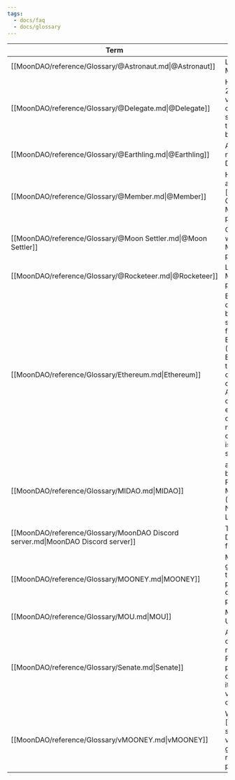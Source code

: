 ```yaml
---
tags:
  - docs/faq
  - docs/glossary
---
```

| Term                                                                             | Definition                                                                                                                                                                                                                                                               | Related                                                                                                                        | AKA                       |
| -------------------------------------------------------------------------------- | ------------------------------------------------------------------------------------------------------------------------------------------------------------------------------------------------------------------------------------------------------------------------ | ------------------------------------------------------------------------------------------------------------------------------ | ------------------------- |
| [[MoonDAO/reference/Glossary/@Astronaut.md\|@Astronaut]]                         | Leader of MoonDAO.                                                                                                                                                                                                                                                       | [Roles](Roles.md)                                                                                                              | <ul></ul>                 |
| [[MoonDAO/reference/Glossary/@Delegate.md\|@Delegate]]                           | Holder of at least 250,000 vMOONEY, and can officially submit proposals to the Senate on behalf of anyone.                                                                                                                                                               | [Roles](Roles.md), [Governance Model](Governance%20Model.md)                                                                   | <ul></ul>                 |
| [[MoonDAO/reference/Glossary/@Earthling.md\|@Earthling]]                         | A verified member of our Discord.                                                                                                                                                                                                                                        | [Roles](Roles.md)                                                                                                              | <ul></ul>                 |
| [[MoonDAO/reference/Glossary/@Member.md\|@Member]]                               | Holder of any amount of [[vMOONEY]]. Can vote on MoonDAO proposals.                                                                                                                                                                                                      | [Roles](Roles.md), [Governance Model](Governance%20Model.md)                                                                   | <ul></ul>                 |
| [[MoonDAO/reference/Glossary/@Moon Settler.md\|@Moon Settler]]                   | Currently working within a MoonDAO project.                                                                                                                                                                                                                              | [Roles](Roles.md), [Projects](Projects.md)                                                                   | <ul></ul>                 |
| [[MoonDAO/reference/Glossary/@Rocketeer.md\|@Rocketeer]]                         | Leader of a MoonDAO project.                                                                                                                                                                                                                                             | [Roles](Roles.md), [Projects](Projects.md)                                                                   | <ul></ul>                 |
| [[MoonDAO/reference/Glossary/Ethereum.md\|Ethereum]]                             | Ethereum is a decentralized blockchain with smart contract functionality. Ether (Abbreviation: ETH; sign: Ξ) is the native cryptocurrency of the platform. Among cryptocurrencies, ether is second only to bitcoin in market capitalization. It is open-source software. | [MOONEY](MOONEY.md)                                                                                                            | <ul><li>ETH</li></ul>     |
| [[MoonDAO/reference/Glossary/MIDAO.md\|MIDAO]]                                   | a legal entity based in the Republic of Marshall Islands (RMI) as a Nonprofit DAO LLC                                                                                                                                                                                    | [MoonDAO Legal Entity as a Marshall Island DAO LLC](MoonDAO%20Legal%20Entity%20as%20a%20Marshall%20Island%20DAO%20LLC.md)      | \-                        |
| [[MoonDAO/reference/Glossary/MoonDAO Discord server.md\|MoonDAO Discord server]] | The official Discord server for MoonDAO.                                                                                                                                                                                                                                 | [https://discord.gg/moondao](https://discord.gg/moondao)                                                                       | <ul></ul>                 |
| [[MoonDAO/reference/Glossary/MOONEY.md\|MOONEY]]                                 | MOONEY is a governance token for the purpose of claiming voting power.                                                                                                                                                                                                   | [Governance Model](Governance%20Model.md), [Governance Tokens](Governance%20Tokens.md), [vMOONEY](vMOONEY.md)                  | <ul><li>Mooney</li></ul>  |
| [[MoonDAO/reference/Glossary/MOU.md\|MOU]]                                       | Memorandum of Understanding                                                                                                                                                                                                                                              | [[MoonDAO/docs/Archive/B2B/Outbound SOP.md\|Outbound SOP]]                                                                     | <ul></ul>                 |
| [[MoonDAO/reference/Glossary/Senate.md\|Senate]]                                 | A group of contributors that review incoming Proposals and perform due-diligence before it goes up for vote for the rest of the DAO.                                                                                                                                     | [Governance Model](Governance%20Model.md), [@Astronaut](@Astronaut.md), [@Rocketeer](@Rocketeer.md), [@Delegate](@Delegate.md) | <ul></ul>                 |
| [[MoonDAO/reference/Glossary/vMOONEY.md\|vMOONEY]]                               | When [[MOONEY]] is staked, vMOONEY is granted to represent voting power.                                                                                                                                                                                                 | [[MoonDAO Governance](MoonDAO%20Governance.md), [Governance Tokens](Governance%20Tokens.md), [$MOONEY]($MOONEY.md)](<[Governance Tokens](Governance%20Tokens.md), [MOONEY](MOONEY.md)>)         | <ul><li>vMooney</li></ul> |

